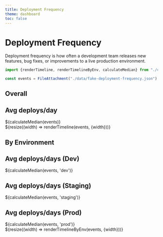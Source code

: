 ```yaml
---
title: Deployment Frequency
theme: dashboard
toc: false
---
```


# Deployment Frequency

Deployment frequency is how often a development team releases new features, bug fixes, or improvements to a live production environment.

```js
import {renderTimeline, renderTimelineByEnv, calculateMedian} from "./components/deployment-frequency.js";
```

```js
const events = FileAttachment("./data/fake-deployment-frequency.json").json();
```

## Overall

<div class="grid grid-cols-4">
  <div class="card">
    <h2>Avg deploys/day</h2>
    <span class="big">${calculateMedian(events)}</span>
  </div>
</div>

<div class="grid grid-cols-1">
  <div>
    ${resize((width) => renderTimeline(events, {width}))}
  </div>
</div>

## By Environment

<div class="grid grid-cols-3">
  <div class="card">
    <h2>Avg deploys/days <span class="muted">(Dev)</span></h2>
    <span class="big">${calculateMedian(events, 'dev')}</span>
  </div>
  <div class="card">
    <h2>Avg deploys/days <span class="muted">(Staging)</span></h2>
    <span class="big">${calculateMedian(events, 'staging')}</span>
  </div>
  <div class="card">
    <h2>Avg deploys/days <span class="muted">(Prod)</span></h2>
    <span class="big">${calculateMedian(events, 'prod')}</span>
  </div>
</div>

<div class="grid grid-cols-1">
  <div>
    ${resize((width) => renderTimelineByEnv(events, {width}))}
  </div>
</div>
